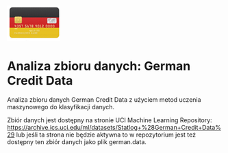 ![Obrazek](foto_GermanCreditData.png)
# Analiza zbioru danych: German Credit Data

Analiza zbioru danych German Credit Data z użyciem metod uczenia maszynowego do klasyfikacji danych. 

Zbiór danych jest dostępny na stronie UCI Machine Learning Repository: https://archive.ics.uci.edu/ml/datasets/Statlog+%28German+Credit+Data%29
lub jeśli ta strona nie będzie aktywna to w repozytorium jest też dostępny ten zbiór danych jako plik german.data.

